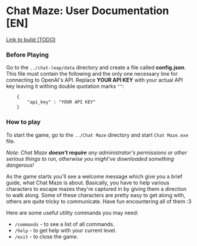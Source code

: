 # Chat Maze: User Documentation [EN]

[Link to build (TODO)]()

### Before Playing

Go to the `../chat-leap/data` directory and create a file called **config.json**. This file must contain the following and the only one necessary line for connecting to OpenAI's API. Replace **YOUR API KEY** with your actual API key leaving it withing double quotation marks `""`:
```
    {
        "api_key" : "YOUR API KEY"
    }
```

### How to play

To start the game, go to the `../Chat Maze` directory and start `Chat Maze.exe` file.

_Note: Chat Maze **doesn't require** any administrator's permissions or other serious things to run, otherwise you might've downloaded something dangerous!_

As the game starts you'll see a welcome message which give you a brief guide, what Chat Maze is about. Basically, you have to help various characters to escape mazes they're captured in by giving them a direction to walk along. Some of these characters are pretty easy to get along with, others are quite tricky to communicate. Have fun encountering all of them :3

Here are some useful utility commands you may need:
- `/commands` - to see a list of all commands.
- `/help` - to get help with your current level.
- `/exit` - to close the game.
